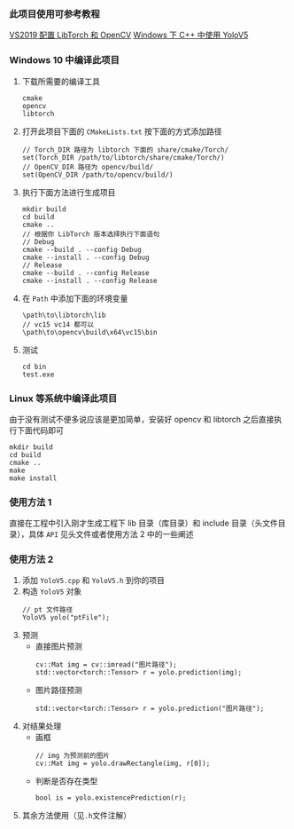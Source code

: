 ### 此项目使用可参考教程
[VS2019 配置 LibTorch 和 OpenCV](https://zhuanlan.zhihu.com/p/375084412)
[Windows 下 C++ 中使用 YoloV5](https://zhuanlan.zhihu.com/p/376149679)
### Windows 10 中编译此项目
1. 下载所需要的编译工具
    
    ```
    cmake
    opencv
    libtorch
    ```

2. 打开此项目下面的 `CMakeLists.txt` 按下面的方式添加路径
    ```
    // Torch_DIR 路径为 libtorch 下面的 share/cmake/Torch/
    set(Torch_DIR /path/to/libtorch/share/cmake/Torch/)
    // OpenCV_DIR 路径为 opencv/build/
    set(OpenCV_DIR /path/to/opencv/build/)
    ```
3. 执行下面方法进行生成项目
    
    ```
    mkdir build
    cd build
    cmake ..
    // 根据你 LibTorch 版本选择执行下面语句
    // Debug
    cmake --build . --config Debug
    cmake --install . --config Debug
    // Release
    cmake --build . --config Release
    cmake --install . --config Release
    ```
4. 在 `Path` 中添加下面的环境变量
    
    ```
    \path\to\libtorch\lib
    // vc15 vc14 都可以
    \path\to\opencv\build\x64\vc15\bin
    ```
5. 测试
    ```
    cd bin
    test.exe
    ```
### Linux 等系统中编译此项目
由于没有测试不便多说应该是更加简单，安装好 opencv 和 libtorch 之后直接执行下面代码即可

```
mkdir build
cd build
cmake ..
make
make install
```
### 使用方法 1

直接在工程中引入刚才生成工程下 lib 目录（库目录）和 include 目录（头文件目录），具体 `API` 见头文件或者使用方法 2 中的一些阐述

### 使用方法 2

1. 添加 `YoloV5.cpp` 和 `YoloV5.h` 到你的项目
2. 构造 `YoloV5` 对象
    ```
    // pt 文件路径
    YoloV5 yolo("ptFile");
    ```
3. 预测
    + 直接图片预测
        ```
        cv::Mat img = cv::imread("图片路径");
        std::vector<torch::Tensor> r = yolo.prediction(img);
        ```
    + 图片路径预测
        ```
        std::vector<torch::Tensor> r = yolo.prediction("图片路径");
        ```
4. 对结果处理
    + 画框
        ```
        // img 为预测前的图片 
        cv::Mat img = yolo.drawRectangle(img, r[0]);
        ```
    + 判断是否存在类型
        ```
        bool is = yolo.existencePrediction(r);
        ```
5. 其余方法使用（见`.h`文件注解）